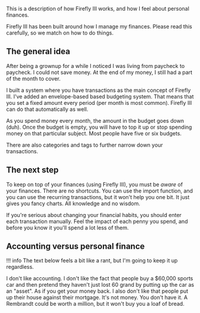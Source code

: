 This is a description of how Firefly III works, and how I feel about personal finances.

Firefly III has been built around how I manage my finances. Please read this carefully, so we match on how to do things.

## The general idea

After being a grownup for a while I noticed I was living from paycheck to paycheck. I could not save money. At the end of my money, I still had a part of the month to cover.

I built a system where you have transactions as the main concept of Firefly III. I've added an envelope-based based budgeting system. That means that you set a fixed amount every period (per month is most common). Firefly III can do that automatically as well.

As you spend money every month, the amount in the budget goes down (duh). Once the budget is empty, you will have to top it up or stop spending money on that particular subject. Most people have five or six budgets.

There are also categories and tags to further narrow down your transactions.

## The next step

To keep on top of your finances (using Firefly III), you must be *aware* of your finances. There are no shortcuts. You can use the import function, and you can use the recurring transactions, but it won't help you one bit. It just gives you fancy charts. All knowledge and no wisdom.

If you're serious about changing your financial habits, you should enter each transaction manually. Feel the impact of each penny you spend, and before you know it you'll spend a lot less of them.

## Accounting versus personal finance

!!! info
    The text below feels a bit like a rant, but I'm going to keep it up regardless.


I don't like accounting. I don't like the fact that people buy a $60,000 sports car and then pretend they haven't just lost 60 grand by putting up the car as an "asset". As if you get your money back. I also don't like that people put up their house against their mortgage. It's not money. You don't have it. A Rembrandt could be worth a million, but it won't buy you a loaf of bread.


